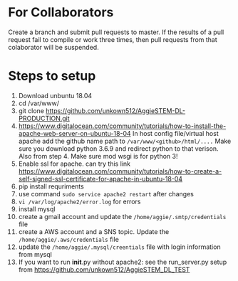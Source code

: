 
# For Collaborators  
Create a branch and submit pull requests to master.
If the results of a pull request fail to compile or work three times, then pull requests from that colaborator will be suspended. 

# Steps to setup
1) Download unbuntu 18.04
2) cd /var/www/
3) git clone https://github.com/unkown512/AggieSTEM-DL-PRODUCTION.git
4) https://www.digitalocean.com/community/tutorials/how-to-install-the-apache-web-server-on-ubuntu-18-04
  In host config file/virtual host apache add the github name path to `/var/www/<github>/html/....`
  Make sure you download python 3.6.9 and redirect python to that verison.
  Also from step 4. Make sure mod wsgi is for python 3!
8) Enable ssl for apache. can try this link https://www.digitalocean.com/community/tutorials/how-to-create-a-self-signed-ssl-certificate-for-apache-in-ubuntu-18-04
9) pip install requriments
10) use command `sudo service apache2 restart` after changes
11) `vi /var/log/apache2/error.log` for errors
12) install mysql
13) create a gmail account and update the `/home/aggie/.smtp/credentials` file
14) create a AWS account and a SNS topic. Update the `/home/aggie/.aws/credentials` file
15) update the `/home/aggie/.mysql/creentials` file with login information from mysql
16) If you want to run __init__.py without apache2: see the run_server.py setup from https://github.com/unkown512/AggieSTEM_DL_TEST



